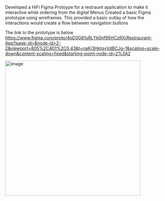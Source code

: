 Developed a HiFi Figma Protoype for a restraunt application to make it interactive while ordering from the digital Menus
Created a basic Figma prototype using wireframes. This provided a basic outlay of how the interactions would create a flow between navigation buttons

The link to the prototype is below
https://www.figma.com/proto/4oD3G61sRLYk0nf95HCzRX/Restraurant-App?page-id=&node-id=2-2&viewport=805%2C401%2C0.43&t=naKj3HktgyVdBCJg-1&scaling=scale-down&content-scaling=fixed&starting-point-node-id=2%3A2

<img width="437" alt="image" src="https://github.com/user-attachments/assets/bc99018a-2c80-4688-8cd5-f4f2dfc896ca">
